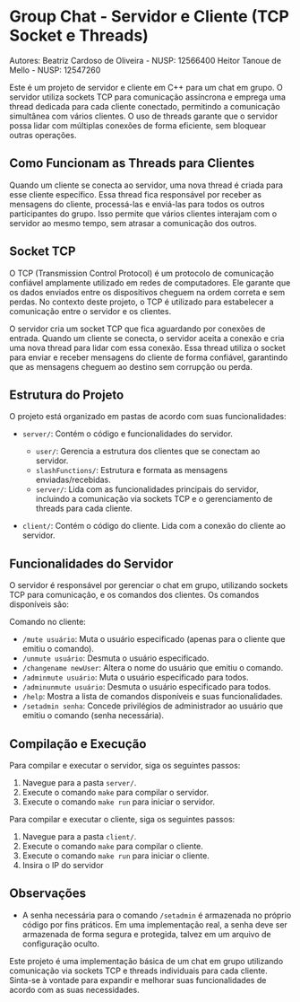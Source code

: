 # Group Chat - Servidor e Cliente (TCP Socket e Threads)

Autores:
Beatriz Cardoso de Oliveira - NUSP: 12566400
Heitor Tanoue de Mello - NUSP: 12547260

Este é um projeto de servidor e cliente em C++ para um chat em grupo. O servidor utiliza sockets TCP para comunicação assíncrona e emprega uma thread dedicada para cada cliente conectado, permitindo a comunicação simultânea com vários clientes. O uso de threads garante que o servidor possa lidar com múltiplas conexões de forma eficiente, sem bloquear outras operações.

## Como Funcionam as Threads para Clientes

Quando um cliente se conecta ao servidor, uma nova thread é criada para esse cliente específico. Essa thread fica responsável por receber as mensagens do cliente, processá-las e enviá-las para todos os outros participantes do grupo. Isso permite que vários clientes interajam com o servidor ao mesmo tempo, sem atrasar a comunicação dos outros.

## Socket TCP

O TCP (Transmission Control Protocol) é um protocolo de comunicação confiável amplamente utilizado em redes de computadores. Ele garante que os dados enviados entre os dispositivos cheguem na ordem correta e sem perdas. No contexto deste projeto, o TCP é utilizado para estabelecer a comunicação entre o servidor e os clientes.

O servidor cria um socket TCP que fica aguardando por conexões de entrada. Quando um cliente se conecta, o servidor aceita a conexão e cria uma nova thread para lidar com essa conexão. Essa thread utiliza o socket para enviar e receber mensagens do cliente de forma confiável, garantindo que as mensagens cheguem ao destino sem corrupção ou perda.

## Estrutura do Projeto

O projeto está organizado em pastas de acordo com suas funcionalidades:

- `server/`: Contém o código e funcionalidades do servidor.
  - `user/`: Gerencia a estrutura dos clientes que se conectam ao servidor.
  - `slashFunctions/`: Estrutura e formata as mensagens enviadas/recebidas.
  - `server/`: Lida com as funcionalidades principais do servidor, incluindo a comunicação via sockets TCP e o gerenciamento de threads para cada cliente.

- `client/`: Contém o código do cliente. Lida com a conexão do cliente ao servidor.

## Funcionalidades do Servidor

O servidor é responsável por gerenciar o chat em grupo, utilizando sockets TCP para comunicação, e os comandos dos clientes. Os comandos disponíveis são:

Comando no cliente:
- `/mute usuário`: Muta o usuário especificado (apenas para o cliente que emitiu o comando).
- `/unmute usuário`: Desmuta o usuário especificado.
- `/changename newUser`: Altera o nome do usuário que emitiu o comando.
- `/adminmute usuário`: Muta o usuário especificado para todos.
- `/adminunmute usuário`: Desmuta o usuário especificado para todos.
- `/help`: Mostra a lista de comandos disponíveis e suas funcionalidades.
- `/setadmin senha`: Concede privilégios de administrador ao usuário que emitiu o comando (senha necessária).

## Compilação e Execução

Para compilar e executar o servidor, siga os seguintes passos:

1. Navegue para a pasta `server/`.
2. Execute o comando `make` para compilar o servidor.
3. Execute o comando `make run` para iniciar o servidor.

Para compilar e executar o cliente, siga os seguintes passos:

1. Navegue para a pasta `client/`.
2. Execute o comando `make` para compilar o cliente.
3. Execute o comando `make run` para iniciar o cliente.
4. Insira o IP do servidor

## Observações

- A senha necessária para o comando `/setadmin` é armazenada no próprio código por fins práticos. Em uma implementação real, a senha deve ser armazenada de forma segura e protegida, talvez em um arquivo de configuração oculto.

Este projeto é uma implementação básica de um chat em grupo utilizando comunicação via sockets TCP e threads individuais para cada cliente. Sinta-se à vontade para expandir e melhorar suas funcionalidades de acordo com as suas necessidades.
